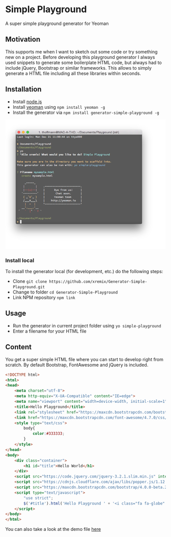 # Simple Playground
A super simple playground generator for Yeoman

## Motivation
This supports me when I want to sketch out some code or try something new on a project. 
Before developing this playground generator I always used snippets to generate some boilerplate HTML code, but always had to include jQuery, Bootstrap or similar frameworks. This allows to simply generate a HTML file including all these libraries within seconds.

## Installation


- Install [node.js](https://nodejs.org/en/)
- Install [yeoman](http://yeoman.io) using `npm install yeoman -g`
- Install the generator via `npm install generator-simple-playground -g`

![Sample Screenshot](https://raw.githubusercontent.com/xremix/Generator-Simple-Playground/master/Sample-Screenshot.png)

### Install local

To install the generator local (for development, etc.) do the following steps:

- Clone `git clone https://github.com/xremix/Generator-Simple-Playground.git`
- Change to folder `cd Generator-Simple-Playground`
- Link NPM repository `npm link`

## Usage

- Run the generator in current project folder using `yo simple-playground`
- Enter a filename for your HTML file

## Content

You get a super simple HTML file where you can start to develop right from scratch.
By default Bootstrap, FontAwesome and jQuery is included.

```HTML
<!DOCTYPE html>
<html>
<head>
	<meta charset="utf-8">
    <meta http-equiv="X-UA-Compatible" content="IE=edge">
    <meta name="viewport" content="width=device-width, initial-scale=1">
	<title>Hello Playground</title>
	<link rel="stylesheet" href="https://maxcdn.bootstrapcdn.com/bootstrap/4.0.0-beta.2/css/bootstrap.min.css" integrity="sha384-PsH8R72JQ3SOdhVi3uxftmaW6Vc51MKb0q5P2rRUpPvrszuE4W1povHYgTpBfshb" crossorigin="anonymous">
	<link href="https://maxcdn.bootstrapcdn.com/font-awesome/4.7.0/css/font-awesome.min.css" rel="stylesheet">
	<style type="text/css">
		body{
			color:#333333;
		}
	</style>
</head>
<body>
	<div class="container">
		<h1 id="title">Hello World</h1>
	</div>
	<script src="https://code.jquery.com/jquery-3.2.1.slim.min.js" integrity="sha384-KJ3o2DKtIkvYIK3UENzmM7KCkRr/rE9/Qpg6aAZGJwFDMVNA/GpGFF93hXpG5KkN" crossorigin="anonymous"></script>
	<script src="https://cdnjs.cloudflare.com/ajax/libs/popper.js/1.12.3/umd/popper.min.js" integrity="sha384-vFJXuSJphROIrBnz7yo7oB41mKfc8JzQZiCq4NCceLEaO4IHwicKwpJf9c9IpFgh" crossorigin="anonymous"></script>
	<script src="https://maxcdn.bootstrapcdn.com/bootstrap/4.0.0-beta.2/js/bootstrap.min.js" integrity="sha384-alpBpkh1PFOepccYVYDB4do5UnbKysX5WZXm3XxPqe5iKTfUKjNkCk9SaVuEZflJ" crossorigin="anonymous"></script>
	<script type="text/javascript">
		"use strict";
		$('#title').html('Hello Playground ' + '<i class="fa fa-globe" aria-hidden="true"></i>');
	</script>
</body>
</html>
```

You can also take a look at the demo file [here](https://github.com/xremix/Generator-Simple-Playground/blob/master/Demo-File.html)
